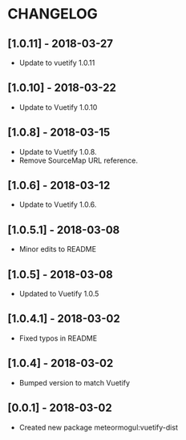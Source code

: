 # CHANGELOG

## [1.0.11] - 2018-03-27

- Update to vuetify 1.0.11

## [1.0.10] - 2018-03-22

- Update to Vuetify 1.0.10

## [1.0.8] - 2018-03-15

- Update to Vuetify 1.0.8.
- Remove SourceMap URL reference.

## [1.0.6] - 2018-03-12

- Update to Vuetify 1.0.6.

## [1.0.5.1] - 2018-03-08

- Minor edits to README

## [1.0.5] - 2018-03-08

- Updated to Vuetify 1.0.5

## [1.0.4.1] - 2018-03-02

- Fixed typos in README

## [1.0.4] - 2018-03-02

- Bumped version to match Vuetify

## [0.0.1] - 2018-03-02

- Created new package meteormogul:vuetify-dist
